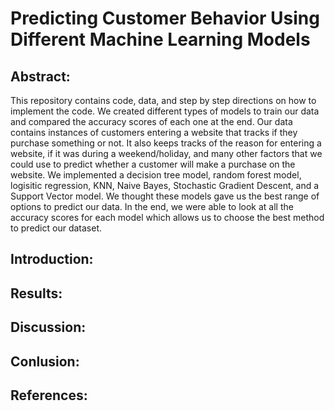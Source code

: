 # Predicting Customer Behavior Using Different Machine Learning Models 

## Abstract:
This repository contains code, data, and step by step directions on how to implement the code. We created different types of models to train our data and compared the accuracy scores of each one at the end. Our data contains instances of customers entering a website that tracks if they purchase something or not. It also keeps tracks of the reason for entering a website, if it was during a weekend/holiday, and many other factors that we could use to predict whether a customer will make a purchase on the website. We implemented a decision tree model, random forest model, logisitic regression, KNN, Naive Bayes, Stochastic Gradient Descent, and a Support Vector model. We thought these models gave us the best range of options to predict our data. In the end, we were able to look at all the accuracy scores for each model which allows us to choose the best method to predict our dataset. 


## Introduction:


## Results:


## Discussion:


## Conlusion:


## References:


